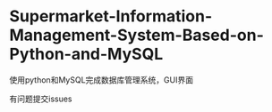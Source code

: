 # Supermarket-Information-Management-System-Based-on-Python-and-MySQL
使用python和MySQL完成数据库管理系统，GUI界面

有问题提交issues
